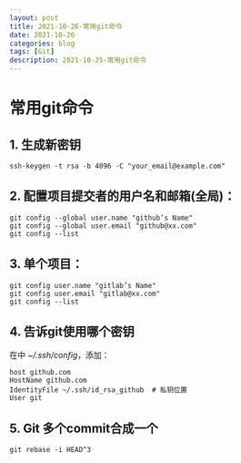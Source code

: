 ```yaml
---
layout: post  
title: 2021-10-26-常用git命令
date: 2021-10-26
categories: blog
tags: [Git]
description: 2021-10-25-常用git命令
---  
```


# 常用git命令  

## 1. 生成新密钥
```shell  
ssh-keygen -t rsa -b 4096 -C "your_email@example.com"
```  

## 2. 配置项目提交者的用户名和邮箱(全局)：
```shell
git config --global user.name "github’s Name" 
git config --global user.email "github@xx.com"  
git config --list  
```  

## 3. 单个项目：  
```shell  
git config user.name "gitlab’s Name"
git config user.email "gitlab@xx.com"
git config --list
```

## 4. 告诉git使用哪个密钥
在中 *~/.ssh/config*，添加： 
```config
host github.com
HostName github.com
IdentityFile ~/.ssh/id_rsa_github  # 私钥位置
User git
```  

## 5. Git 多个commit合成一个  
```shell
git rebase -i HEAD^3
```


